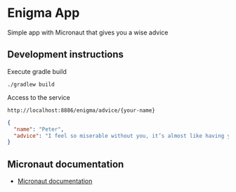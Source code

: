 # Enigma App

Simple app with Micronaut that gives you a wise advice


## Development instructions

Execute gradle build
```
./gradlew build
```

Access to the service
```
http://localhost:8886/enigma/advice/{your-name}
```

```json
{
  "name": "Peter",
  "advice": "I feel so miserable without you, it’s almost like having you here."
}
```


## Micronaut documentation

- [Micronaut documentation](https://docs.micronaut.io/latest/guide/index.html)
